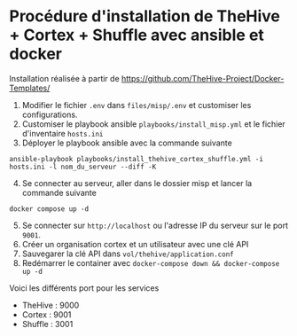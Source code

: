 # Procédure d'installation de TheHive + Cortex + Shuffle avec ansible et docker

Installation réalisée à partir de https://github.com/TheHive-Project/Docker-Templates/

1. Modifier le fichier `.env` dans `files/misp/.env` et customiser les configurations.
2. Customiser le playbook ansible `playbooks/install_misp.yml` et le fichier d'inventaire `hosts.ini`
3. Déployer le playbook ansible avec la commande suivante 
```
ansible-playbook playbooks/install_thehive_cortex_shuffle.yml -i hosts.ini -l nom_du_serveur --diff -K
```
4. Se connecter au serveur, aller dans le dossier misp et lancer la commande suivante
```
docker compose up -d
```
5. Se connecter sur `http://localhost` ou l'adresse IP du serveur sur le port `9001`.
6. Créer un organisation cortex et un utilisateur avec une clé API
7. Sauvegarer la clé API dans `vol/thehive/application.conf`
8. Redémarrer le container avec ``docker-compose down && docker-compose up -d``

Voici les différents port pour les services 

- TheHive : 9000
- Cortex : 9001
- Shuffle : 3001